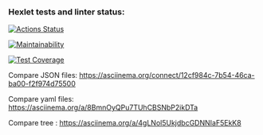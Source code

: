 ### Hexlet tests and linter status:

[![Actions Status](https://github.com/yuliia-myslyvets/frontend-project-46/workflows/hexlet-check/badge.svg)](https://github.com/yuliia-myslyvets/frontend-project-46/actions)

[![Maintainability](https://api.codeclimate.com/v1/badges/c254717bb00b6030bc40/maintainability)](https://codeclimate.com/github/yuliia-myslyvets/frontend-project-46/maintainability)

[![Test Coverage](https://api.codeclimate.com/v1/badges/c254717bb00b6030bc40/test_coverage)](https://codeclimate.com/github/yuliia-myslyvets/frontend-project-46/test_coverage)

Compare JSON files:
https://asciinema.org/connect/12cf984c-7b54-46ca-ba00-f2f974d75500

Compare yaml files:
https://asciinema.org/a/8BmnOyQPu7TUhCBSNbP2ikDTa

Compare tree :
https://asciinema.org/a/4gLNol5UkjdbcGDNNIaF5EkK8
